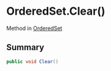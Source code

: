 # OrderedSet.Clear()

Method in [OrderedSet](/docs/api/csharp/yarn.compiler.upgrader.orderedset.md)

## Summary



```csharp
public void Clear()
```

